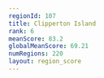 ```yaml
---
regionId: 107
title: Clipperton Island
rank: 6
meanScore: 83.2
globalMeanScore: 69.21
numRegions: 220
layout: region_score
---
```

